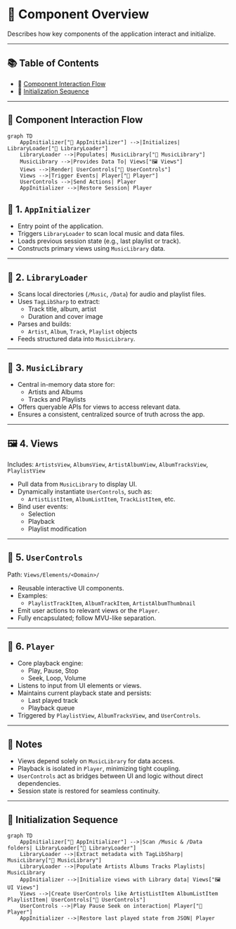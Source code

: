 # 🔄 Component Overview

Describes how key components of the application interact and initialize.

---

## 📚 Table of Contents

- 🔄 [Component Interaction Flow](#-component-interaction-flow)
- 🧬 [Initialization Sequence](#-initialization-sequence)

---

## 🔄 Component Interaction Flow
```mermaid
graph TD
    AppInitializer["🧭 AppInitializer"] -->|Initializes| LibraryLoader["📂 LibraryLoader"]
    LibraryLoader -->|Populates| MusicLibrary["🧠 MusicLibrary"]
    MusicLibrary -->|Provides Data To| Views["🖼️ Views"]
    Views -->|Render| UserControls["🧩 UserControls"]
    Views -->|Trigger Events| Player["🎵 Player"]
    UserControls -->|Send Actions| Player
    AppInitializer -->|Restore Session| Player
```

## 🔁 1. `AppInitializer`

- Entry point of the application.
- Triggers `LibraryLoader` to scan local music and data files.
- Loads previous session state (e.g., last playlist or track).
- Constructs primary views using `MusicLibrary` data.

---

## 📂 2. `LibraryLoader`

- Scans local directories (`/Music`, `/Data`) for audio and playlist files.
- Uses `TagLibSharp` to extract:
  - Track title, album, artist
  - Duration and cover image
- Parses and builds:
  - `Artist`, `Album`, `Track`, `Playlist` objects
- Feeds structured data into `MusicLibrary`.

---

## 🧠 3. `MusicLibrary`

- Central in-memory data store for:
  - Artists and Albums
  - Tracks and Playlists
- Offers queryable APIs for views to access relevant data.
- Ensures a consistent, centralized source of truth across the app.

---

## 🖼️ 4. Views

Includes: `ArtistsView`, `AlbumsView`, `ArtistAlbumView`, `AlbumTracksView`, `PlaylistView`

- Pull data from `MusicLibrary` to display UI.
- Dynamically instantiate `UserControls`, such as:
  - `ArtistListItem`, `AlbumListItem`, `TrackListItem`, etc.
- Bind user events:
  - Selection
  - Playback
  - Playlist modification

---

## 🧩 5. `UserControls`

Path: `Views/Elements/<Domain>/`

- Reusable interactive UI components.
- Examples:
  - `PlaylistTrackItem`, `AlbumTrackItem`, `ArtistAlbumThumbnail`
- Emit user actions to relevant views or the `Player`.
- Fully encapsulated; follow MVU-like separation.

---

## 🎵 6. `Player`

- Core playback engine:
  - Play, Pause, Stop
  - Seek, Loop, Volume
- Listens to input from UI elements or views.
- Maintains current playback state and persists:
  - Last played track
  - Playback queue
- Triggered by `PlaylistView`, `AlbumTracksView`, and `UserControls`.

---

## 📌 Notes

- Views depend solely on `MusicLibrary` for data access.
- Playback is isolated in `Player`, minimizing tight coupling.
- `UserControls` act as bridges between UI and logic without direct dependencies.
- Session state is restored for seamless continuity.

---

## 🧬 Initialization Sequence

```mermaid
graph TD
    AppInitializer["🧭 AppInitializer"] -->|Scan /Music & /Data folders| LibraryLoader["📂 LibraryLoader"]
    LibraryLoader -->|Extract metadata with TagLibSharp| MusicLibrary["🧠 MusicLibrary"]
    LibraryLoader -->|Populate Artists Albums Tracks Playlists| MusicLibrary
    AppInitializer -->|Initialize views with Library data| Views["🖼️ UI Views"]
    Views -->|Create UserControls like ArtistListItem AlbumListItem PlaylistItem| UserControls["🧩 UserControls"]
    UserControls -->|Play Pause Seek on interaction| Player["🎵 Player"]
    AppInitializer -->|Restore last played state from JSON| Player

```